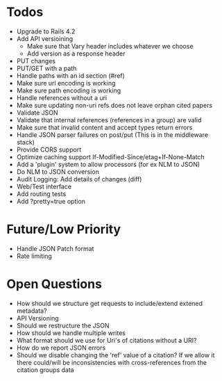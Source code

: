 Todos
==============
* Upgrade to Rails 4.2
* Add API versioining
  - Make sure that Vary header includes whatever we choose
  - Add version as a response header
* PUT changes
* PUT/GET with a path
* Handle paths with an id section (#ref)
* Make sure url encoding is working
* Make sure path encoding is working
* Handle references without a uri
* Make sure updating non-uri refs does not leave orphan cited papers
* Validate JSON
* Validate that internal references (references in a group) are valid
* Make sure that invalid content and accept types return errors
* Handle JSON parser failures on post/put (This is in the middleware stack)
* Provide CORS support
* Optimize caching support If-Modified-Since/etag+If-None-Match
* Add a 'plugin' system to allow processors (for ex NLM to JSON)
* Do NLM to JSON conversion
* Audit Logging: Add details of changes (diff)
* Web/Test interface
* Add routing tests
* Add ?pretty=true option

Future/Low Priority
=====================
* Handle JSON Patch format
* Rate limiting

Open Questions
===============
* How should we structure get requests to include/extend extened metadata?
* API Versioning
* Should we restructure the JSON
* How should we handle multiple writes
* What format should we use for Uri's of citations without a URI?
* How do we report JSON errors
* Should we disable changing the 'ref' value of a citation?
  If we allow it there could/will be inconsistencies with cross-references from the citation groups data
